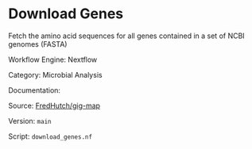 # Download Genes

Fetch the amino acid sequences for all genes contained in a set of NCBI genomes (FASTA)


Workflow Engine: Nextflow


Category: Microbial Analysis


Documentation: []()


Source: [FredHutch/gig-map](FredHutch/gig-map)


Version: `main`


Script: `download_genes.nf`
